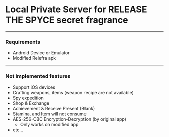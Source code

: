 # Local Private Server for RELEASE THE SPYCE secret fragrance

---

### Requirements

- Android Device or Emulator
- Modified Relefra apk

---

### Not implemented features

- Support iOS devices
- Crafting weapons, items (weapon recipe are not available)
- Spy expedition
- Shop & Exchange
- Achievement & Receive Present (Blank)
- Stamina, and Item will not consume
- AES-256-CBC Encryption-Decryption (by original app)
  - Only works on modified app
- etc...

